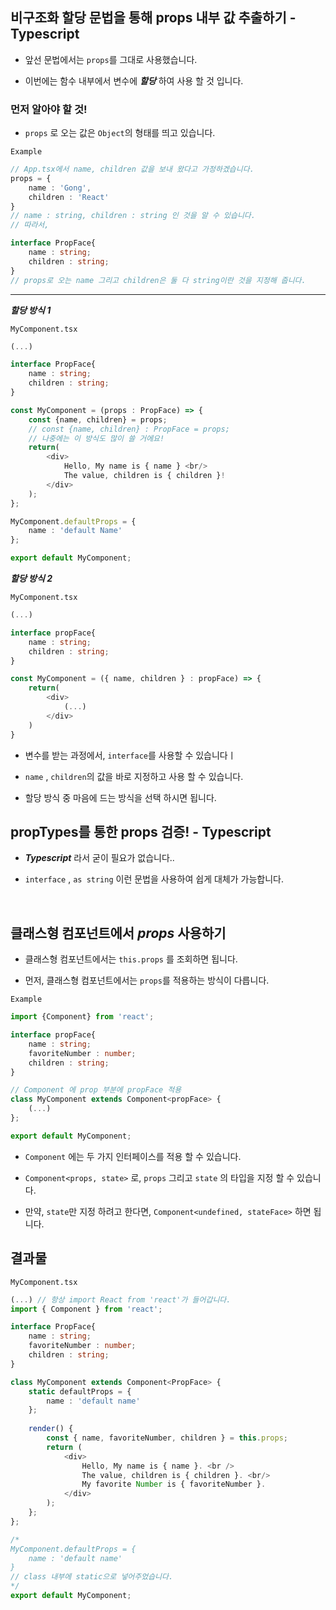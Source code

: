 ## 비구조화 할당 문법을 통해 props 내부 값 추출하기 - Typescript
* 앞선 문법에서는 `props`를 그대로 사용했습니다.

* 이번에는 함수 내부에서 변수에 ***할당*** 하여 사용 할 것 입니다.

### 먼저 알아야 할 것!

* `props` 로 오는 값은 `Object`의 형태를 띄고 있습니다.

`Example`
```typescript
// App.tsx에서 name, children 값을 보내 왔다고 가정하겠습니다.
props = {
    name : 'Gong',
    children : 'React'
}
// name : string, children : string 인 것을 알 수 있습니다.
// 따라서,

interface PropFace{
    name : string;
    children : string;
}
// props로 오는 name 그리고 children은 둘 다 string이란 것을 지정해 줍니다.
```

<hr/>

***할당 방식 1***

`MyComponent.tsx`
```typescript
(...)

interface PropFace{
    name : string;
    children : string;
}

const MyComponent = (props : PropFace) => {
    const {name, children} = props;
    // const {name, children} : PropFace = props; 
    // 나중에는 이 방식도 많이 쓸 거에요!
    return(
        <div>
            Hello, My name is { name } <br/>
            The value, children is { children }!
        </div>
    );
};

MyComponent.defaultProps = {
    name : 'default Name'
};

export default MyComponent;
```

***할당 방식 2***

`MyComponent.tsx`
```typescript
(...)

interface propFace{
    name : string;
    children : string;
}

const MyComponent = ({ name, children } : propFace) => {
    return(
        <div>
            (...)
        </div>
    )
}
```
* 변수를 받는 과정에서, `interface`를 사용할 수 있습니다ㅣ

* `name` , `children`의 값을 바로 지정하고 사용 할 수 있습니다.

* 할당 방식 중 마음에 드는 방식을 선택 하시면 됩니다.

## propTypes를 통한 props 검증! - Typescript

* ***Typescript*** 라서 굳이 필요가 없습니다..
* `interface` , `as string` 이런 문법을 사용하여 쉽게 대체가 가능합니다.

   <br/>

## 클래스형 컴포넌트에서 ***props*** 사용하기

* 클래스형 컴포넌트에서는 `this.props` 를 조회하면 됩니다.

* 먼저, 클래스형 컴포넌트에서는 `props`를 적용하는 방식이 다릅니다.

`Example`
```typescript
import {Component} from 'react';

interface propFace{
    name : string;
    favoriteNumber : number;
    children : string;
}

// Component 에 prop 부분에 propFace 적용
class MyComponent extends Component<propFace> {
    (...)
};

export default MyComponent;
```

* `Component` 에는 두 가지 인터페이스를 적용 할 수 있습니다.

* `Component<props, state>` 로, `props` 그리고 `state` 의 타입을 지정 할 수 있습니다.

* 만약, `state`만 지정 하려고 한다면, `Component<undefined, stateFace>` 하면 됩니다.

## 결과물

`MyComponent.tsx`
```typescript
(...) // 항상 import React from 'react'가 들어갑니다.
import { Component } from 'react';

interface PropFace{
    name : string;
    favoriteNumber : number;
    children : string;
}

class MyComponent extends Component<PropFace> {
    static defaultProps = {
        name : 'default name'
    };
    
    render() {
        const { name, favoriteNumber, children } = this.props;
        return (
            <div>
                Hello, My name is { name }. <br />
                The value, children is { children }. <br/>
                My favorite Number is { favoriteNumber }.
            </div>
        );
    };
};

/*
MyComponent.defaultProps = {
    name : 'default name'
}
// class 내부에 static으로 넣어주었습니다.
*/
export default MyComponent;
```